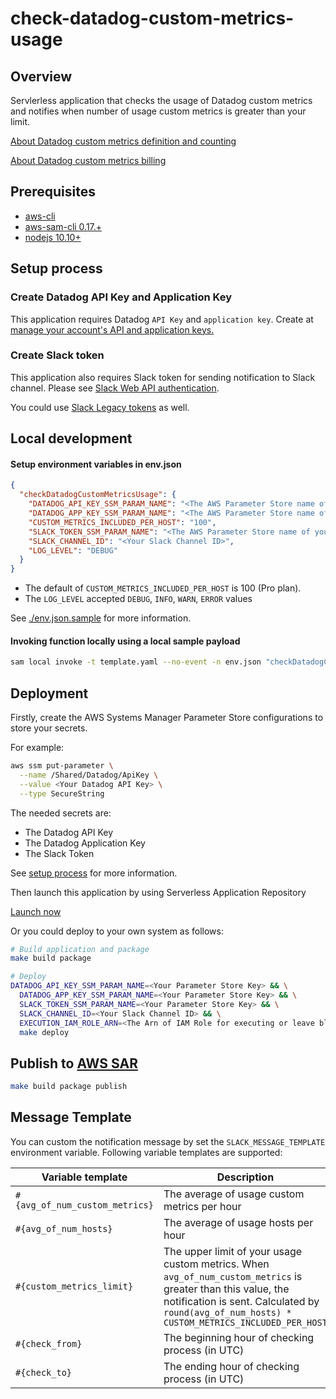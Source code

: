 # check-datadog-custom-metrics-usage

## Overview

Servlerless application that checks the usage of Datadog custom metrics and notifies
when number of usage custom metrics is greater than your limit.

[About Datadog custom metrics definition and counting](https://docs.datadoghq.com/developers/metrics/custom_metrics/)

[About Datadog custom metrics billing](https://docs.datadoghq.com/account_management/billing/custom_metrics/)

## Prerequisites

* [aws-cli](https://aws.amazon.com/cli/)
* [aws-sam-cli 0.17.+](https://github.com/awslabs/aws-sam-cli)
* [nodejs 10.10+](https://nodejs.org/en/download/releases/)

## Setup process

### Create Datadog API Key and Application Key

This application requires Datadog `API Key` and `application key`.
Create at [manage your account's API and application keys.](https://app.datadoghq.com/account/settings#api)

### Create Slack token

This application also requires Slack token for sending notification to Slack channel.
Please see [Slack Web API authentication](https://api.slack.com/web#authentication).

You could use [Slack Legacy tokens](https://api.slack.com/custom-integrations/legacy-tokens) as well.

## Local development

#### Setup environment variables in env.json

```json
{
  "checkDatadogCustomMetricsUsage": {
    "DATADOG_API_KEY_SSM_PARAM_NAME": "<The AWS Parameter Store name of your Datadog API Key>",
    "DATADOG_APP_KEY_SSM_PARAM_NAME": "<The AWS Parameter Store name of your Datadog APP Key>",
    "CUSTOM_METRICS_INCLUDED_PER_HOST": "100",
    "SLACK_TOKEN_SSM_PARAM_NAME": "<The AWS Parameter Store name of your Slack token>",
    "SLACK_CHANNEL_ID": "<Your Slack Channel ID>",
    "LOG_LEVEL": "DEBUG"
  }
}
```

- The default of `CUSTOM_METRICS_INCLUDED_PER_HOST` is 100 (Pro plan).
- The `LOG_LEVEL` accepted `DEBUG`, `INFO`, `WARN`, `ERROR` values

See [./env.json.sample](./env.json.sample) for more information.

#### Invoking function locally using a local sample payload

```bash
sam local invoke -t template.yaml --no-event -n env.json "checkDatadogCustomMetricsUsage" <<< "{}"
```

## Deployment

Firstly, create the AWS Systems Manager Parameter Store configurations to store your secrets.

For example:
```bash
aws ssm put-parameter \
  --name /Shared/Datadog/ApiKey \
  --value <Your Datadog API Key> \
  --type SecureString
```

The needed secrets are:
- The Datadog API Key
- The Datadog Application Key
- The Slack Token

See [setup process](#setup-process) for more information.

Then launch this application by using Serverless Application Repository

[Launch now](https://serverlessrepo.aws.amazon.com/applications/arn:aws:serverlessrepo:us-east-1:461248263104:applications~check-datadog-custom-metrics-usage)

Or you could deploy to your own system as follows:

```bash
# Build application and package
make build package

# Deploy
DATADOG_API_KEY_SSM_PARAM_NAME=<Your Parameter Store Key> && \
  DATADOG_APP_KEY_SSM_PARAM_NAME=<Your Parameter Store Key> && \
  SLACK_TOKEN_SSM_PARAM_NAME=<Your Parameter Store Key> && \
  SLACK_CHANNEL_ID=<Your Slack Channel ID> && \
  EXECUTION_IAM_ROLE_ARN=<The Arn of IAM Role for executing or leave blank to create automatically> && \
  make deploy
```

## Publish to [AWS SAR](https://aws.amazon.com/serverless/serverlessrepo/)

```bash
make build package publish
```

## Message Template

You can custom the notification message by set the `SLACK_MESSAGE_TEMPLATE` environment variable.
Following variable templates are supported:

Variable template              | Description
------------------------------ | -----------
`#{avg_of_num_custom_metrics}` | The average of usage custom metrics per hour
`#{avg_of_num_hosts}`          | The average of usage hosts per hour
`#{custom_metrics_limit}`      | The upper limit of your usage custom metrics. When `avg_of_num_custom_metrics` is greater than this value, the notification is sent. Calculated by `round(avg_of_num_hosts) * CUSTOM_METRICS_INCLUDED_PER_HOST`
`#{check_from}`                | The beginning hour of checking process (in UTC)
`#{check_to}`                  | The ending hour of checking process (in UTC)
